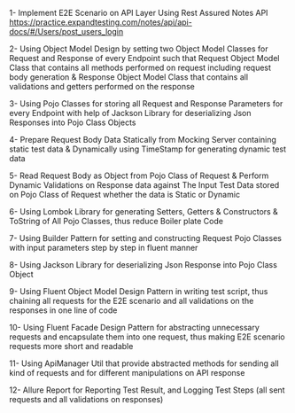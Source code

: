 1- Implement E2E Scenario on API Layer Using Rest Assured Notes API
https://practice.expandtesting.com/notes/api/api-docs/#/Users/post_users_login

2- Using Object Model Design by setting two Object Model Classes for Request and Response of every Endpoint such that Request Object Model Class that contains all methods performed on request including request body generation & Response Object Model Class that contains all validations and getters performed on the response

3- Using Pojo Classes for storing all Request and Response Parameters for every Endpoint with help of Jackson Library for deserializing Json Responses into Pojo Class Objects

4- Prepare Request Body Data Statically from Mocking Server containing static test data & Dynamically using TimeStamp for generating dynamic test data 

5- Read Request Body as Object from Pojo Class of Request & Perform Dynamic Validations on Response data against The Input Test Data stored on Pojo Class of Request whether the data is Static or Dynamic

6- Using Lombok Library for generating Setters, Getters & Constructors & ToString of All Pojo Classes, thus reduce Boiler plate Code

7- Using Builder Pattern for setting and constructing Request Pojo Classes with input parameters step by step in fluent manner

8- Using Jackson Library for deserializing Json Response into Pojo Class Object

9- Using Fluent Object Model Design Pattern in writing test script, thus chaining all requests for the E2E scenario and all validations on the responses in one line of code

10- Using Fluent Facade Design Pattern for abstracting unnecessary requests and encapsulate them into one request, thus making E2E scenario requests more short and readable

11- Using ApiManager Util that provide abstracted methods for sending all kind of requests and for different manipulations on API response

12- Allure Report for Reporting Test Result, and Logging Test Steps (all sent requests and all validations on responses)
